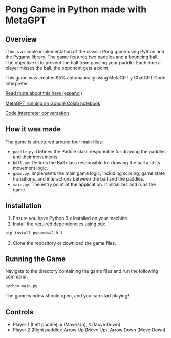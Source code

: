 
# Pong Game in Python made with MetaGPT

## Overview
This is a simple implementation of the classic Pong game using Python and the Pygame library. The game features two paddles and a bouncing ball. The objective is to prevent the ball from passing your paddle. Each time a player misses the ball, the opponent gets a point.

This game was created 95% automatically using MetaGPT y ChatGPT Code Interpreter. 

[Read more about this here (español)](https://open.substack.com/pub/viernes/p/metagpt-una-ia-que-transforma-conceptos)

[MetaGPT running on Google Colab notebook](https://colab.research.google.com/drive/12XF5HNp3hWLRLxf-rb6KXRKwoTXnmem0)

[Code Interpreter conversation](https://chat.openai.com/share/f2e9328b-f090-424a-96a0-e681390f78f3)

## How it was made
The game is structured around four main files:
- `paddle.py`: Defines the Paddle class responsible for drawing the paddles and their movements.
- `ball.py`: Defines the Ball class responsible for drawing the ball and its movement logic.
- `game.py`: Implements the main game logic, including scoring, game state transitions, and interactions between the ball and the paddles.
- `main.py`: The entry point of the application. It initializes and runs the game.

## Installation
1. Ensure you have Python 3.x installed on your machine.
2. Install the required dependencies using pip:
```bash
pip install pygame==2.0.1
```
3. Clone the repository or download the game files.

## Running the Game
Navigate to the directory containing the game files and run the following command:
```bash
python main.py
```

The game window should open, and you can start playing!

## Controls
- Player 1 (Left paddle): `W` (Move Up), `S` (Move Down)
- Player 2 (Right paddle): Arrow Up (Move Up), Arrow Down (Move Down)
